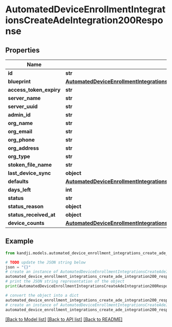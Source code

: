 # AutomatedDeviceEnrollmentIntegrationsCreateAdeIntegration200Response


## Properties

Name | Type | Description | Notes
------------ | ------------- | ------------- | -------------
**id** | **str** |  | [optional] 
**blueprint** | [**AutomatedDeviceEnrollmentIntegrationsCreateAdeIntegration200ResponseBlueprint**](AutomatedDeviceEnrollmentIntegrationsCreateAdeIntegration200ResponseBlueprint.md) |  | [optional] 
**access_token_expiry** | **str** |  | [optional] 
**server_name** | **str** |  | [optional] 
**server_uuid** | **str** |  | [optional] 
**admin_id** | **str** |  | [optional] 
**org_name** | **str** |  | [optional] 
**org_email** | **str** |  | [optional] 
**org_phone** | **str** |  | [optional] 
**org_address** | **str** |  | [optional] 
**org_type** | **str** |  | [optional] 
**stoken_file_name** | **str** |  | [optional] 
**last_device_sync** | **object** |  | [optional] 
**defaults** | [**AutomatedDeviceEnrollmentIntegrationsCreateAdeIntegration200ResponseDefaults**](AutomatedDeviceEnrollmentIntegrationsCreateAdeIntegration200ResponseDefaults.md) |  | [optional] 
**days_left** | **int** |  | [optional] 
**status** | **str** |  | [optional] 
**status_reason** | **object** |  | [optional] 
**status_received_at** | **object** |  | [optional] 
**device_counts** | [**AutomatedDeviceEnrollmentIntegrationsCreateAdeIntegration200ResponseDeviceCounts**](AutomatedDeviceEnrollmentIntegrationsCreateAdeIntegration200ResponseDeviceCounts.md) |  | [optional] 

## Example

```python
from kandji.models.automated_device_enrollment_integrations_create_ade_integration200_response import AutomatedDeviceEnrollmentIntegrationsCreateAdeIntegration200Response

# TODO update the JSON string below
json = "{}"
# create an instance of AutomatedDeviceEnrollmentIntegrationsCreateAdeIntegration200Response from a JSON string
automated_device_enrollment_integrations_create_ade_integration200_response_instance = AutomatedDeviceEnrollmentIntegrationsCreateAdeIntegration200Response.from_json(json)
# print the JSON string representation of the object
print(AutomatedDeviceEnrollmentIntegrationsCreateAdeIntegration200Response.to_json())

# convert the object into a dict
automated_device_enrollment_integrations_create_ade_integration200_response_dict = automated_device_enrollment_integrations_create_ade_integration200_response_instance.to_dict()
# create an instance of AutomatedDeviceEnrollmentIntegrationsCreateAdeIntegration200Response from a dict
automated_device_enrollment_integrations_create_ade_integration200_response_from_dict = AutomatedDeviceEnrollmentIntegrationsCreateAdeIntegration200Response.from_dict(automated_device_enrollment_integrations_create_ade_integration200_response_dict)
```
[[Back to Model list]](../README.md#documentation-for-models) [[Back to API list]](../README.md#documentation-for-api-endpoints) [[Back to README]](../README.md)


